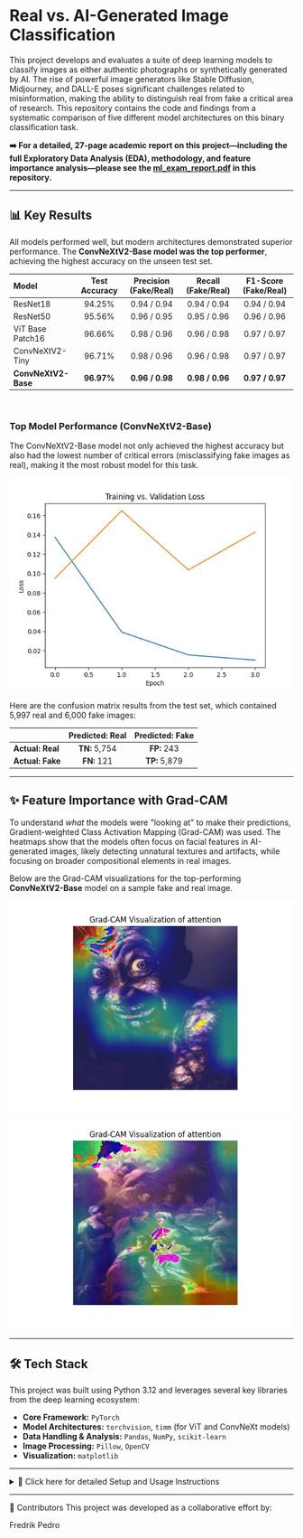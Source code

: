 # Real vs. AI-Generated Image Classification

This project develops and evaluates a suite of deep learning models to classify images as either authentic photographs or synthetically generated by AI. The rise of powerful image generators like Stable Diffusion, Midjourney, and DALL-E poses significant challenges related to misinformation, making the ability to distinguish real from fake a critical area of research. This repository contains the code and findings from a systematic comparison of five different model architectures on this binary classification task.

**➡️ For a detailed, 27-page academic report on this project—including the full Exploratory Data Analysis (EDA), methodology, and feature importance analysis—please see the [ml_exam_report.pdf](./ml_exam_report.pdf) in this repository.**

---

## 📊 Key Results

All models performed well, but modern architectures demonstrated superior performance. The **ConvNeXtV2-Base model was the top performer**, achieving the highest accuracy on the unseen test set.

| Model | Test Accuracy | Precision (Fake/Real) | Recall (Fake/Real) | F1-Score (Fake/Real) |
| :--- | :---: | :---: | :---: | :---: |
| ResNet18 | 94.25% | 0.94 / 0.94 | 0.94 / 0.94 | 0.94 / 0.94 |
| ResNet50 | 95.56% | 0.96 / 0.95 | 0.95 / 0.96 | 0.96 / 0.96 |
| ViT Base Patch16 | 96.66% | 0.98 / 0.96 | 0.96 / 0.98 | 0.97 / 0.97 |
| ConvNeXtV2-Tiny | 96.71% | 0.98 / 0.96 | 0.96 / 0.98 | 0.97 / 0.97 |
| **ConvNeXtV2-Base** | **96.97%** | **0.96 / 0.98** | **0.98 / 0.96** | **0.97 / 0.97** |

<br>

### Top Model Performance (ConvNeXtV2-Base)
The ConvNeXtV2-Base model not only achieved the highest accuracy but also had the lowest number of critical errors (misclassifying fake images as real), making it the most robust model for this task.

![Loss Plot for ConvNeXtV2-Base](./model_folders/convnext_v2_base/loss_plot.jpg)

Here are the confusion matrix results from the test set, which contained 5,997 real and 6,000 fake images:

| | **Predicted: Real** | **Predicted: Fake** |
| :--- | :---: | :---: |
| **Actual: Real** | **TN:** 5,754 | **FP:** 243 |
| **Actual: Fake** | **FN:** 121 | **TP:** 5,879 |

---

## ✨ Feature Importance with Grad-CAM

To understand *what* the models were "looking at" to make their predictions, Gradient-weighted Class Activation Mapping (Grad-CAM) was used. The heatmaps show that the models often focus on facial features in AI-generated images, likely detecting unnatural textures and artifacts, while focusing on broader compositional elements in real images.

Below are the Grad-CAM visualizations for the top-performing **ConvNeXtV2-Base** model on a sample fake and real image.

![Grad-CAM on a Fake Image](./grad-cam_images/Figure_1_base_0101.png)
![Grad-CAM on a Real Image](./grad-cam_images/Figure_2_base_1010.png)

---

## 🛠️ Tech Stack

This project was built using Python 3.12 and leverages several key libraries from the deep learning ecosystem:

* **Core Framework:** `PyTorch`
* **Model Architectures:** `torchvision`, `timm` (for ViT and ConvNeXt models)
* **Data Handling & Analysis:** `Pandas`, `NumPy`, `scikit-learn`
* **Image Processing:** `Pillow`, `OpenCV`
* **Visualization:** `matplotlib`

---

<details>
<summary>🔧 Click here for detailed Setup and Usage Instructions</summary>

## Setup

It is recommended to use Python 3.12.x for this project, as specified in the provided `environment.yml` and `requirements.txt`.

### Option 1: Using Conda (Recommended for full environment replication)

1.  Create and activate the Conda environment using the `environment.yml` file:
    ```bash
    conda env create -f environment.yml
    conda activate exam_ml
    ```

### Option 2: Using pip and venv

1.  Create a Python virtual environment (e.g., with Python 3.12):
    ```bash
    python3.12 -m venv .venv
    ```
2.  Activate the environment:
    * On macOS/Linux: `source .venv/bin/activate`
    * On Windows: `.venv\Scripts\activate`
3.  Install the required packages using the `requirements.txt` file:
    ```bash
    pip install -r requirements.txt
    ```
4.  **Note:** Ensure you have compatible NVIDIA drivers and CUDA toolkit installed if you intend to use GPU acceleration. The scripts are configured to use CUDA if available.

## Project Structure and Files

The main scripts and important files involved in this project are:
*(Note: There are 5 versions of these files, one for each model architecture, mainly differing in model import and potentially some hyperparameters.)*

* `menu.py`: The main script to run, providing a menu to access different functionalities like preprocessing, training, and testing.
* `model_training_testing.py`: Contains the core functions for training the models, evaluating them on test/train datasets, and generating loss plots.
* `preprocessing.py`: Includes functions for image preprocessing steps, such as resizing.
* `bad_img_detector.py`: Contains functions to detect and list corrupted or unreadable images in the dataset.
* `classifier_model.pth`: This is the generic name for the saved model weights after training. Each of the 5 models will produce its own `.pth` file when trained (they are all be saved as `classifier_model.pth` within their respective model-specific run). For evaluation using the menu, ensure the relevant `.pth` file is available.
* `list_of_bad_images.txt`: Generated by `bad_img_detector.py`, listing paths to corrupted images.
* `loss_plot.jpg`: Generated by `model_training_testing.py` after training, showing the training and validation loss curves.
* `environment.yml`: Conda environment specification file.
* `requirements.txt`: Pip requirements specification file.
* **Dataset:** The project requires a dataset of real and AI-generated images. We have provided a folder with the already preprocessed images which are organized into `resized_train/real`, `resized_train/fake`, `resized_test/real`, and `resized_test/fake` subdirectories. The paths to this dataset need to be configured within `menu.py`.

## Running the Project

All operations can be managed through the `menu.py` script. Before running, ensure all Python scripts (`menu.py`, `model_training_testing.py` for the desired model, `preprocessing.py`, `bad_img_detector.py`, `classifier_model.pth`) are in the same current directory.

1.  **Customize File Paths:**
    * **Crucial Step:** Open `menu.py` and potentially `model_training_testing.py` (depending on which model you intend to work with).
    * Modify any hardcoded file paths for the dataset (input folders for original images, output folders for resized images) to match the locations on your local machine. The `menu.py` script contains path variables like `input_folder`, `output_folder`, `train` and `test_data` which **must be changed**.

2.  **Execute the Menu:**
    Run the `menu.py` script from your activated environment:
    ```bash
    python menu.py
    ```

3.  **Menu Options:**
    The menu will provide options to:
    * **1. Look for bad images:** This will run `bad_img_detector.py` on the specified dataset folders and create/update `list_of_bad_images.txt`.
    * **2. Resize images from the dataset:** This will run `preprocessing.py` to resize images from the specified input folders and save them to output folders.
    * **3. Train/Test the model:**
        * **Train the model:** This will execute the training process defined in the associated `model_training_testing.py` script.
        * **Use the model on the train dataset:** Evaluates the saved model on the training data.
        * **Use the model on the test dataset:** Evaluates the saved model on the test data.
    * **0. Exit:** Exits the menu.

### Important Considerations for Running:

* **Model Selection:** Due to there being 5 different models, the `model_training_testing.py` script and `menu.py` need to be specific to the model you want to work with. The models have been divided into folders. Ensure the version of `model_training_testing.py` you are running corresponds to the model you intend to train/test.
* **Dataset Path:** Accurate dataset paths are critical for all operations. Double-check these in `menu.py`.

</details>

---

👥 Contributors
This project was developed as a collaborative effort by:

Fredrik
Pedro